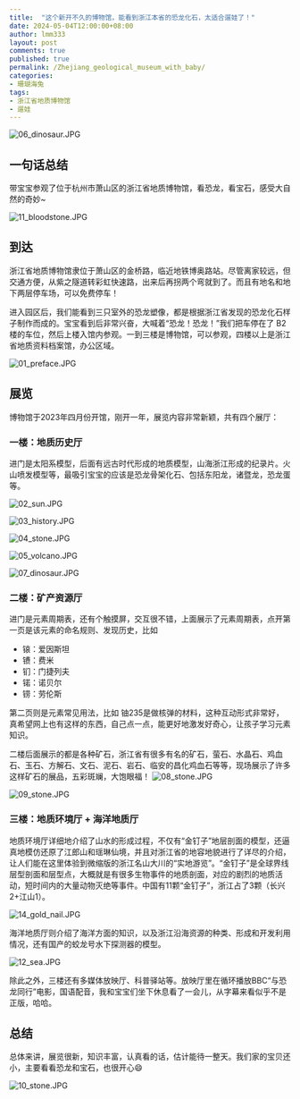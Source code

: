 ```yaml
---
title:  "这个新开不久的博物馆，能看到浙江本省的恐龙化石，太适合遛娃了！"
date: 2024-05-04T12:00:00+08:00
author: lmm333
layout: post
comments: true
published: true
permalink: /Zhejiang_geological_museum_with_baby/
categories:
- 珊瑚海兔
tags:
- 浙江省地质博物馆
- 遛娃
---
```

![06_dinosaur.JPG](../images/2024/2024-05-04-Zhejiang_geological_museum_with_baby/06_dinosaur.JPG)

## 一句话总结
带宝宝参观了位于杭州市萧山区的浙江省地质博物馆，看恐龙，看宝石，感受大自然的奇妙~
<!--more-->
![11_bloodstone.JPG](../images/2024/2024-05-04-Zhejiang_geological_museum_with_baby/11_bloodstone.JPG)

## 到达
浙江省地质博物馆隶位于萧山区的金桥路，临近地铁博奥路站。尽管离家较远，但交通方便，从紫之隧道转彩虹快速路，出来后再拐两个弯就到了。而且有地名和地下两层停车场，可以免费停车！

进入园区后，我们能看到三只室外的恐龙塑像，都是根据浙江省发现的恐龙化石样子制作而成的。宝宝看到后非常兴奋，大喊着“恐龙！恐龙！”我们把车停在了 B2 楼的车位，然后上楼入馆内参观。一到三楼是博物馆，可以参观，四楼以上是浙江省地质资料档案馆，办公区域。

![01_preface.JPG](../images/2024/2024-05-04-Zhejiang_geological_museum_with_baby/01_preface.JPG)

## 展览

博物馆于2023年四月份开馆，刚开一年，展览内容非常新颖，共有四个展厅：

### 一楼：地质历史厅
进门是太阳系模型，后面有远古时代形成的地质模型，山海浙江形成的纪录片。火山喷发模型等，最吸引宝宝的应该是恐龙骨架化石、包括东阳龙，诸暨龙，恐龙蛋等。

![02_sun.JPG](../images/2024/2024-05-04-Zhejiang_geological_museum_with_baby/02_sun.JPG)

![03_history.JPG](../images/2024/2024-05-04-Zhejiang_geological_museum_with_baby/03_history.JPG)

![04_stone.JPG](../images/2024/2024-05-04-Zhejiang_geological_museum_with_baby/04_stone.JPG)

![05_volcano.JPG](../images/2024/2024-05-04-Zhejiang_geological_museum_with_baby/05_volcano.JPG)

![07_dinosaur.JPG](../images/2024/2024-05-04-Zhejiang_geological_museum_with_baby/07_dinosaur.JPG)

### 二楼：矿产资源厅
进门是元素周期表，还有个触摸屏，交互很不错，上面展示了元素周期表，点开第一页是该元素的命名规则、发现历史，比如

- 锿：爱因斯坦
- 镄：费米
- 钔：门捷列夫
- 锘：诺贝尔
- 铹：劳伦斯

第二页则是元素常见用法，比如 铀235是做核弹的材料，这种互动形式非常好，真希望网上也有这样的东西，自己点一点，能更好地激发好奇心，让孩子学习元素知识。

二楼后面展示的都是各种矿石，浙江省有很多有名的矿石，萤石、水晶石、鸡血石、玉石、方解石、文石、泥石、岩石、临安的昌化鸡血石等等，现场展示了许多这样矿石的展品，五彩斑斓，大饱眼福！
![08_stone.JPG](../images/2024/2024-05-04-Zhejiang_geological_museum_with_baby/08_stone.JPG)

![09_stone.JPG](../images/2024/2024-05-04-Zhejiang_geological_museum_with_baby/09_stone.JPG)


### 三楼：地质环境厅 + 海洋地质厅
地质环境厅详细地介绍了山水的形成过程，不仅有“金钉子”地层剖面的模型，还逼真地模仿还原了江郎山和瑶琳仙境，并且对浙江省的地容地貌进行了详尽的介绍，让人们能在这里体验到微缩版的浙江名山大川的“实地游览”。“金钉子”是全球界线层型剖面和层型点，大概就是有很多生物事件的地质剖面，对应的剧烈的地质活动，短时间内的大量动物灭绝等事件。中国有11颗“金钉子”，浙江占了3颗（长兴2+江山1）。

![14_gold_nail.JPG](../images/2024/2024-05-04-Zhejiang_geological_museum_with_baby/14_gold_nail.JPG)

海洋地质厅则介绍了海洋方面的知识，以及浙江沿海资源的种类、形成和开发利用情况，还有国产的蛟龙号水下探测器的模型。

![12_sea.JPG](../images/2024/2024-05-04-Zhejiang_geological_museum_with_baby/12_sea.JPG)

除此之外，三楼还有多媒体放映厅、科普驿站等。放映厅里在循环播放BBC“与恐龙同行”电影，国语配音，我和宝宝们坐下休息看了一会儿，从字幕来看似乎不是正版，哈哈。


## 总结
总体来讲，展览很新，知识丰富，认真看的话，估计能待一整天。我们家的宝贝还小，主要看看恐龙和宝石，也很开心😄

![10_stone.JPG](../images/2024/2024-05-04-Zhejiang_geological_museum_with_baby/10_stone.JPG)